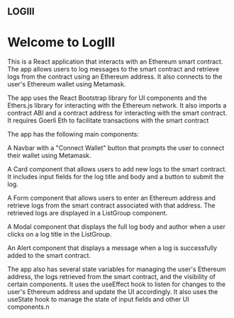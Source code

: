 ## LOGIII

# Welcome to LogIII

This is a React application that interacts with an Ethereum smart contract. The app allows users to log messages to the smart contract and retrieve logs from the contract using an Ethereum address. It also connects to the user's Ethereum wallet using Metamask.

The app uses the React Bootstrap library for UI components and the Ethers.js library for interacting with the Ethereum network. It also imports a contract ABI and a contract address for interacting with the smart contract. It requires Goerli Eth to facilitate transactions with the smart contract

The app has the following main components:

A Navbar with a "Connect Wallet" button that prompts the user to connect their wallet using Metamask.

A Card component that allows users to add new logs to the smart contract. It includes input fields for the log title and body and a button to submit the log.

A Form component that allows users to enter an Ethereum address and retrieve logs from the smart contract associated with that address. The retrieved logs are displayed in a ListGroup component.

A Modal component that displays the full log body and author when a user clicks on a log title in the ListGroup.

An Alert component that displays a message when a log is successfully added to the smart contract.

The app also has several state variables for managing the user's Ethereum address, the logs retrieved from the smart contract, and the visibility of certain components. It uses the useEffect hook to listen for changes to the user's Ethereum address and update the UI accordingly. It also uses the useState hook to manage the state of input fields and other UI components.n
